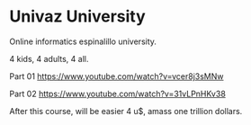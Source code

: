 # Univaz University

Online informatics espinalillo university.

4 kids, 4 adults, 4 all.

Part 01
https://www.youtube.com/watch?v=vcer8j3sMNw

Part 02
https://www.youtube.com/watch?v=31vLPnHKv38

After this course, will be easier 4 u$, amass one trillion dollars.
